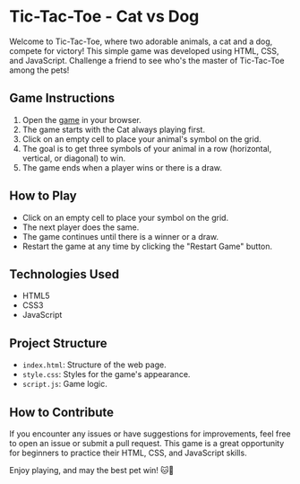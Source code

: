 # Tic-Tac-Toe - Cat vs Dog

Welcome to Tic-Tac-Toe, where two adorable animals, a cat and a dog, compete for victory! This simple game was developed using HTML, CSS, and JavaScript. Challenge a friend to see who's the master of Tic-Tac-Toe among the pets!

## Game Instructions

1. Open the [game](eduardapontel.github.io/tic-tac-toe/) in your browser.
2. The game starts with the Cat always playing first.
3. Click on an empty cell to place your animal's symbol on the grid.
4. The goal is to get three symbols of your animal in a row (horizontal, vertical, or diagonal) to win.
5. The game ends when a player wins or there is a draw.

## How to Play

- Click on an empty cell to place your symbol on the grid.
- The next player does the same.
- The game continues until there is a winner or a draw.
- Restart the game at any time by clicking the "Restart Game" button.

## Technologies Used

- HTML5
- CSS3
- JavaScript

## Project Structure

- `index.html`: Structure of the web page.
- `style.css`: Styles for the game's appearance.
- `script.js`: Game logic.

## How to Contribute

If you encounter any issues or have suggestions for improvements, feel free to open an issue or submit a pull request. This game is a great opportunity for beginners to practice their HTML, CSS, and JavaScript skills.

Enjoy playing, and may the best pet win! 🐱🐶
